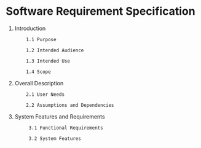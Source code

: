 # Software Requirement Specification

1. Introduction

           1.1 Purpose

           1.2 Intended Audience

           1.3 Intended Use

           1.4 Scope

2. Overall Description

           2.1 User Needs

           2.2 Assumptions and Dependencies

3. System Features and Requirements

            3.1 Functional Requirements

            3.2 System Features
